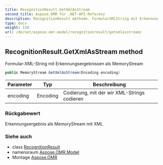 ```yaml
---
title: RecognitionResult.GetXmlAsStream
second_title: Aspose.OMR für .NET-API-Referenz
description: RecognitionResult methode. FormularXMLString mit Erkennungsergebnissen als MemoryStream
type: docs
weight: 110
url: /de/net/aspose.omr.model/recognitionresult/getxmlasstream/
---
```

## RecognitionResult.GetXmlAsStream method

Formular-XML-String mit Erkennungsergebnissen als MemoryStream

```csharp
public MemoryStream GetXmlAsStream(Encoding encoding)
```

| Parameter | Typ | Beschreibung |
| --- | --- | --- |
| encoding | Encoding | Codierung, mit der wir XML-Strings codieren |

### Rückgabewert

Erkennungsergebnis als MemoryStream mit XML

### Siehe auch

* class [RecognitionResult](../)
* namensraum [Aspose.OMR.Model](../../recognitionresult/)
* Montage [Aspose.OMR](../../../)


